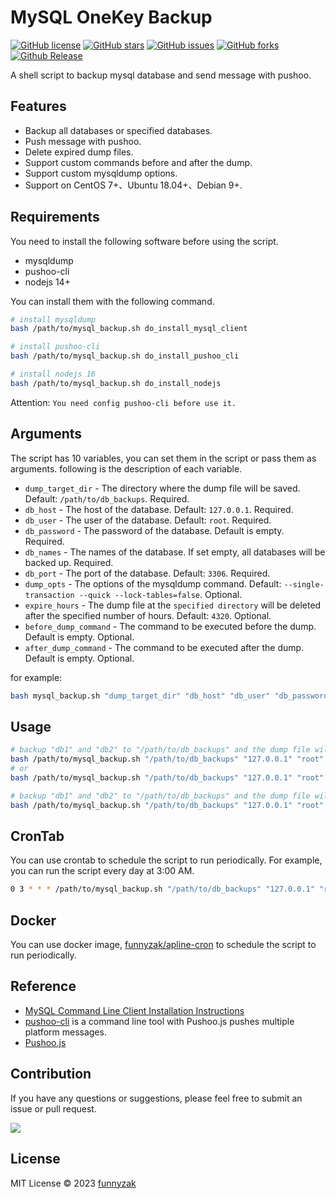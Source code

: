 # MySQL OneKey Backup

[![GitHub license](https://img.shields.io/github/license/funnyzak/mysql-onekey-backup)](http://www.apache.org/licenses/LICENSE-2.0)
[![GitHub stars](https://img.shields.io/github/stars/funnyzak/mysql-onekey-backup)](https://github.com/funnyzak/mysql-onekey-backup/stargazers)
[![GitHub issues](https://img.shields.io/github/issues/funnyzak/mysql-onekey-backup)](https://github.com/funnyzak/mysql-onekey-backup/issues)
[![GitHub forks](https://img.shields.io/github/forks/funnyzak/mysql-onekey-backup)](https://github.com/funnyzak/mysql-onekey-backup/network/members)
[![Github Release](https://img.shields.io/github/release/funnyzak/mysql-onekey-backup)](https://github.com/funnyzak/mysql-onekey-backup/releases)

A shell script to backup mysql database and send message with pushoo.

## Features

- Backup all databases or specified databases.
- Push message with pushoo.
- Delete expired dump files.
- Support custom commands before and after the dump.
- Support custom mysqldump options.
- Support on CentOS 7+、Ubuntu 18.04+、Debian 9+.

## Requirements

You need to install the following software before using the script.

- mysqldump
- pushoo-cli
- nodejs 14+

You can install them with the following command.

```bash
# install mysqldump
bash /path/to/mysql_backup.sh do_install_mysql_client

# install pushoo-cli
bash /path/to/mysql_backup.sh do_install_pushoo_cli

# install nodejs 16
bash /path/to/mysql_backup.sh do_install_nodejs
```

Attention: `You need config pushoo-cli before use it.`

## Arguments

The script has 10 variables, you can set them in the script or pass them as arguments. following is the description of each variable.

- `dump_target_dir` - The directory where the dump file will be saved. Default: `/path/to/db_backups`. Required.
- `db_host` - The host of the database. Default: `127.0.0.1`. Required.
- `db_user` - The user of the database. Default: `root`. Required.
- `db_password` - The password of the database. Default is empty. Required.
- `db_names` - The names of the database. If set empty, all databases will be backed up. Required.
- `db_port` - The port of the database. Default: `3306`. Required.
- `dump_opts` - The options of the mysqldump command. Default: `--single-transaction --quick --lock-tables=false`. Optional.
- `expire_hours` - The dump file at the `specified directory` will be deleted after the specified number of hours. Default: `4320`. Optional.
- `before_dump_command` - The command to be executed before the dump. Default is empty. Optional.
- `after_dump_command` - The command to be executed after the dump. Default is empty. Optional.

for example:

```bash
bash mysql_backup.sh "dump_target_dir" "db_host" "db_user" "db_password" "db_names" db_port "dump_opts" expire_hours "before_dump_command" "after_dump_command"
```

## Usage

```bash
# backup "db1" and "db2" to "/path/to/db_backups" and the dump file will be deleted after 4320 hours.
bash /path/to/mysql_backup.sh "/path/to/db_backups" "127.0.0.1" "root" "examplepassword" "db1 db2" 3306 "--single-transaction --quick --lock-tables=false" 4320
# or
bash /path/to/mysql_backup.sh "/path/to/db_backups" "127.0.0.1" "root" "examplepassword" "db1 db2"

# backup "db1" and "db2" to "/path/to/db_backups" and the dump file will be deleted after 4320 hours. and log to /var/log/db_backup.log
bash /path/to/mysql_backup.sh "/path/to/db_backups" "127.0.0.1" "root" "examplepassword" "db1 db2" >> /var/log/db_backup.log 2>&1
```

## CronTab

You can use crontab to schedule the script to run periodically. For example, you can run the script every day at 3:00 AM.

```bash
0 3 * * * /path/to/mysql_backup.sh "/path/to/db_backups" "127.0.0.1" "root" "examplepassword" "db1 db2" >> /var/log/db_backup.log 2>&1
```

## Docker

You can use docker image, [funnyzak/apline-cron](https://github.com/funnyzak/alpine-cron-docker) to schedule the script to run periodically.

## Reference

- [MySQL Command Line Client Installation Instructions](https://dev.mysql.com/doc/refman/8.0/en/mysql-installation.html)
- [pushoo-cli](https://github.com/funnyzak/pushoo-cli) is a command line tool with Pushoo.js pushes multiple platform messages.
- [Pushoo.js](https://github.com/imaegoo/pushoo)

## Contribution

If you have any questions or suggestions, please feel free to submit an issue or pull request.

<a href="https://github.com/funnyzak/mysql-onekey-backup/graphs/contributors">
  <img src="https://contrib.rocks/image?repo=funnyzak/mysql-onekey-backup" />
</a>

## License

MIT License © 2023 [funnyzak](https://github.com/funnyzak)
